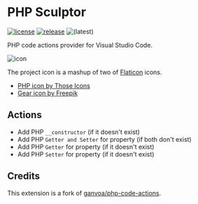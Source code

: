 # PHP Sculptor
[![license](https://img.shields.io/badge/license-MIT-brightgreen.svg)](LICENSE.txt)
[![release](https://img.shields.io/github/actions/workflow/status/sal65535/php-sculptor/main.yml)](https://github.com/sal65535/php-sculptor/actions/workflows/main.yml)
![(latest)](https://img.shields.io/github/v/tag/sal65535/php-sculptor?label=latest%20tag)

PHP code actions provider for Visual Studio Code.

![icon](https://github.com/zeroSal/php-sculptor/assets/38191926/665939ec-38b3-4e3d-bd24-45d0bec2c602)

The project icon is a mashup of two of [Flaticon](https://flaticon.com) icons.
- [PHP icon by Those Icons](https://www.flaticon.com/free-icons/php)
- [Gear icon by Freepik](https://www.flaticon.com/free-icons/gear)

## Actions
- Add PHP `__constructor` (if it doesn't exist)
- Add PHP `Getter and Setter` for property (if both don't exist)
- Add PHP `Getter` for property (if it doesn't exist)
- Add PHP `Setter` for property (if it doesn't exist)

## Credits
This extension is a fork of [ganvoa/php-code-actions](https://github.com/ganvoa/php-code-actions).


